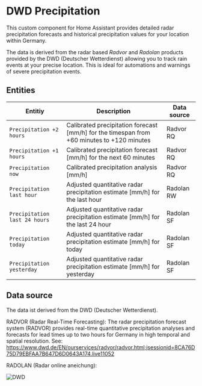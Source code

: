 # DWD Precipitation

This custom component for Home Assistant provides detailed radar precipitation forecasts and historical precipitation values for your location within Germany.

The data is derived from the radar based *Radvor* and *Radolan* products provided by the DWD (Deutscher Wetterdienst) allowing you to track rain events at your precise location. This is ideal for automations and warnings of severe precipitation events.

## Entities

Entitiy | Description | Data source |
| ---- | ---- | ---- |
| `Precipitation +2 hours`| Calibrated precipitation forecast [mm/h] for the timespan from +60 minutes to +120 minutes | Radvor RQ |
| `Precipitation +1 hours`| Calibrated precipitation forecast [mm/h] for the next 60 minutes | Radvor RQ |
| `Precipitation now`| Calibrated precipitation analysis [mm/h] | Radvor RQ |
| `Precipitation last hour`| Adjusted quantitative radar precipitation estimate [mm/h] for the last hour | Radolan RW |
| `Precipitation last 24 hours`| Adjusted quantitative radar precipitation estimate [mm/h] for the last 24 hour | Radolan SF |
| `Precipitation today`| Adjusted quantitative radar precipitation estimate [mm/h] for today | Radolan SF |
| `Precipitation yesterday`| Adjusted quantitative radar precipitation estimate [mm/h] for yesterday | Radolan SF |

## Data source

The data ist derived from the DWD (Deutscher Wetterdienst).

RADVOR (Radar Real-Time Forecasting): The radar precipitation forecast system (RADVOR) provides real-time quantitative precipitation analyses and forecasts for lead times up to two hours for Germany in high temporal and spatial resolution.
See: https://www.dwd.de/EN/ourservices/radvor/radvor.html;jsessionid=8CA76D75D79EBFAA7B647D6D0643A174.live11052

RADOLAN (Radar online aneichung):

![DWD](https://www.dwd.de/EN/service/legal_notice/dwd-logo-png.png?__blob=publicationFile&v=2)

